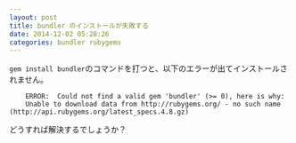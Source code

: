 ```yaml
---
layout: post
title: bundler のインストールが失敗する
date: 2014-12-02 05:28:26
categories: bundler rubygems
---
```

<p><code>gem install bundler</code>のコマンドを打つと、以下のエラーが出てインストールされません。</p>

<pre><code>    ERROR:  Could not find a valid gem 'bundler' (&gt;= 0), here is why:
    Unable to download data from http://rubygems.org/ - no such name (http://api.rubygems.org/latest_specs.4.8.gz)
</code></pre>

<p>どうすれば解決するでしょうか？</p>
